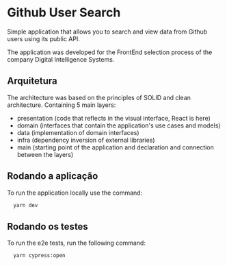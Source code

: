
# Github User Search

Simple application that allows you to search and view data from Github users using its public API.

The application was developed for the FrontEnd selection process of the company Digital Intelligence Systems.

## Arquitetura

The architecture was based on the principles of SOLID and clean architecture. Containing 5 main layers:
- presentation (code that reflects in the visual interface, React is here)
- domain (interfaces that contain the application's use cases and models)
- data (implementation of domain interfaces)
- infra (dependency inversion of external libraries)
- main (starting point of the application and declaration and connection between the layers)

## Rodando a aplicação

To run the application locally use the command:

```bash
  yarn dev
```





## Rodando os testes

To run the e2e tests, run the following command:

```bash
  yarn cypress:open
```

